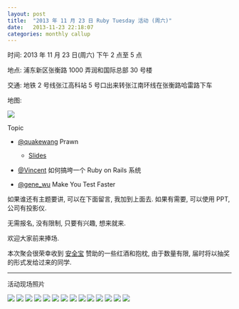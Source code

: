```yaml
---
layout: post
title:  "2013 年 11 月 23 日 Ruby Tuesday 活动 (周六)"
date:   2013-11-23 22:18:07
categories: monthly callup
---
```


时间: 2013 年 11 月 23 日(周六) 下午 2 点至 5 点

地点: 浦东新区张衡路 1000 弄润和国际总部 30 号楼

交通: 地铁 2 号线张江高科站 5 号口出来转张江南环线在张衡路哈雷路下车

地图:

![](http://shruby.u.qiniudn.com/201311WeekEnd2013-11-23-2.jpg?imageView/0/w/700)

Topic

  - [@quakewang](http://ruby-china.org/quakewang) Prawn
    - [Slides](http://quake.github.io/slides/prawn/index.html)

  - [@Vincent](http://ruby-china.org/vincent) 如何搞垮一个 Ruby on Rails 系统

  - [@gene_wu](http://ruby-china.org/gene_wu) Make You Test Faster


如果谁还有主题要讲, 可以在下面留言, 我加到上面去. 如果有需要, 可以使用 PPT, 公司有投影仪. 

无需报名, 没有限制, 只要有兴趣, 想来就来.

欢迎大家前来捧场.

本次聚会很荣幸收到 [安全宝](http://anquanbao.com/) 赞助的一些红酒和抱枕, 由于数量有限, 届时将以抽奖的形式发给过来的同学.

---

活动现场照片

<div id="galleria" style="height: 400px">
<img src="http://shruby.u.qiniudn.com/201311WeekEnd2013-11-23-1.jpg?imageView/0/w/700"/>
<img src="http://shruby.u.qiniudn.com/201311WeekEnd2013-11-23 14.09.21.jpg?imageView/0/w/700" />
<img src="http://shruby.u.qiniudn.com/201311WeekEnd2013-11-23 14.09.26.jpg?imageView/0/w/700" />
<img src="http://shruby.u.qiniudn.com/201311WeekEnd2013-11-23 14.09.30.jpg?imageView/0/w/700" />
<img src="http://shruby.u.qiniudn.com/201311WeekEnd2013-11-23 14.44.48.jpg?imageView/0/w/700" />
<img src="http://shruby.u.qiniudn.com/201311WeekEnd2013-11-23 16.01.07.jpg?imageView/0/w/700" />
<img src="http://shruby.u.qiniudn.com/201311WeekEnd2013-11-23 16.39.09.jpg?imageView/0/w/700" />
<img src="http://shruby.u.qiniudn.com/201311WeekEnd2013-11-23 16.39.30.jpg?imageView/0/w/700" />
<img src="http://shruby.u.qiniudn.com/201311WeekEnd2013-11-23 16.43.16.jpg?imageView/0/w/700" />
<img src="http://shruby.u.qiniudn.com/201311WeekEnd2013-11-23 16.43.17-1.jpg?imageView/0/w/700" />
<img src="http://shruby.u.qiniudn.com/201311WeekEnd2013-11-23 16.43.17-2.jpg?imageView/0/w/700" />
<img src="http://shruby.u.qiniudn.com/201311WeekEnd2013-11-23 16.43.19-1.jpg?imageView/0/w/700" />
<img src="http://shruby.u.qiniudn.com/201311WeekEnd2013-11-23 16.43.19-2.jpg?imageView/0/w/700" />
<img src="http://shruby.u.qiniudn.com/201311WeekEnd2013-11-23 17.11.35.jpg?imageView/0/w/700" />

</div>
<!-- START: galleria -->
<script type="text/javascript">
  Galleria.loadTheme('/assets/galleria/themes/classic/galleria.classic.min.js');
  Galleria.run('#galleria');
</script>
<!-- END: galleria -->


![]()




